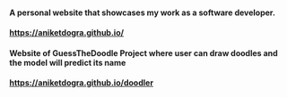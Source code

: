 #### A personal website that showcases my work as a software developer.
#### https://aniketdogra.github.io/


#### Website of GuessTheDoodle Project where user can draw doodles and the model will predict its name
#### https://aniketdogra.github.io/doodler
